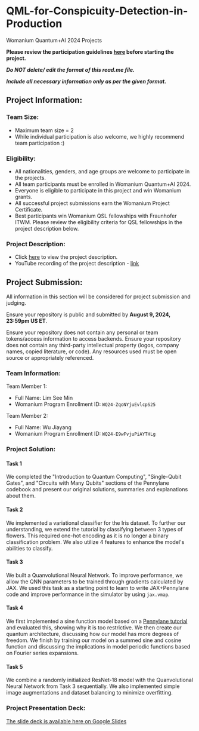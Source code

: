 # QML-for-Conspicuity-Detection-in-Production
Womanium Quantum+AI 2024 Projects

**Please review the participation guidelines [here](https://github.com/womanium-quantum/Quantum-AI-2024) before starting the project.**

_**Do NOT delete/ edit the format of this read.me file.**_

_**Include all necessary information only as per the given format.**_

## Project Information:

### Team Size:
  - Maximum team size = 2
  - While individual participation is also welcome, we highly recommend team participation :)

### Eligibility:
  - All nationalities, genders, and age groups are welcome to participate in the projects.
  - All team participants must be enrolled in Womanium Quantum+AI 2024.
  - Everyone is eligible to participate in this project and win Womanium grants.
  - All successful project submissions earn the Womanium Project Certificate.
  - Best participants win Womanium QSL fellowships with Fraunhofer ITWM. Please review the eligibility criteria for QSL fellowships in the project description below.

### Project Description:
  - Click [here](https://drive.google.com/file/d/1AcctFeXjchtEhYzPUsHpP_b4HGlI4kq9/view?usp=sharing) to view the project description.
  - YouTube recording of the project description - [link](https://youtu.be/Ac1ihFcTRTc?si=i6AIVfQQh8ymYQYp)

## Project Submission:
All information in this section will be considered for project submission and judging.

Ensure your repository is public and submitted by **August 9, 2024, 23:59pm US ET**.

Ensure your repository does not contain any personal or team tokens/access information to access backends. Ensure your repository does not contain any third-party intellectual property (logos, company names, copied literature, or code). Any resources used must be open source or appropriately referenced.

### Team Information:
Team Member 1:
 - Full Name: Lim See Min
 - Womanium Program Enrollment ID: `WQ24-ZqoNYjuEvlcpS25`


Team Member 2:
 - Full Name: Wu Jiayang
 - Womanium Program Enrollment ID: `WQ24-E9wFvjuPiAYTHLg`


### Project Solution:

#### Task 1

We completed the "Introduction to Quantum Computing", "Single-Qubit Gates", and "Circuits with Many Qubits" sections of the Pennylane codebook and present our original solutions, summaries and explanations about them.

#### Task 2

We implemented a variational classifier for the Iris dataset. To further our understanding, we extend the tutorial by classifying between 3 types of flowers. This required one-hot encoding as it is no longer a binary classification problem. We also utilize 4 features to enhance the model's abilities to classify.

#### Task 3

We built a Quanvolutional Neural Network. To improve performance, we allow the QNN parameters to be trained through gradients calculated by JAX. We used this task as a starting point to learn to write JAX+Pennylane code and improve performance in the simulator by using `jax.vmap`.

#### Task 4

We first implemented a sine function model based on a [Pennylane tutorial](https://pennylane.ai/blog/2021/10/how-to-start-learning-quantum-machine-learning/) and evaluated this, showing why it is too restrictive. We then create our quantum architecture, discussing how our model has more degrees of freedom. We finish by training our model on a summed sine and cosine function and discussing the implications in model periodic functions based on Fourier series expansions.

#### Task 5

We combine a randomly initialized ResNet-18 model with the Quanvolutional Neural Network from Task 3 sequentially. We also implemented simple image augmentations and dataset balancing to minimize overfitting.


### Project Presentation Deck:
[The slide deck is available here on Google Slides](https://docs.google.com/presentation/d/1qUByHxJ93iQsU6faiowyLAIzHhBio2wGTxkthyWygVE/preview)

